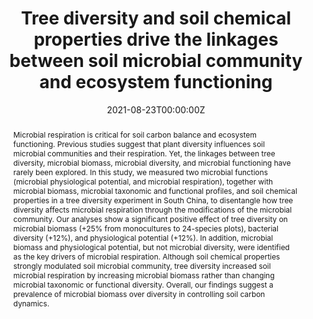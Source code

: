 ---
abstract: "Microbial respiration is critical for soil carbon balance and ecosystem functioning. Previous studies suggest that plant diversity influences soil microbial communities and their respiration. Yet, the linkages between tree diversity, microbial biomass, microbial diversity, and microbial functioning have rarely been explored. In this study, we measured two microbial functions (microbial physiological potential, and microbial respiration), together with microbial biomass, microbial taxonomic and functional profiles, and soil chemical properties in a tree diversity experiment in South China, to disentangle how tree diversity affects microbial respiration through the modifications of the microbial community. Our analyses show a significant positive effect of tree diversity on microbial biomass (+25% from monocultures to 24-species plots), bacterial diversity (+12%), and physiological potential (+12%). In addition, microbial biomass and physiological potential, but not microbial diversity, were identified as the key drivers of microbial respiration. Although soil chemical properties strongly modulated soil microbial community, tree diversity increased soil microbial respiration by increasing microbial biomass rather than changing microbial taxonomic or functional diversity. Overall, our findings suggest a prevalence of microbial biomass over diversity in controlling soil carbon dynamics."

authors:
- admin
- Jianqing Du
- Simone Cesarz
- Stephanie D. Jurburg
- Zhe Pang
- Bala Singavarapu
- Tesfaye Wubet
- Kai Xue
- Yanfen Wang
- Nico Eisenhauer 
date: "2021-08-23T00:00:00Z"
doi: "10.1038/s43705-021-00040-0"
featured: true
image:
  caption: 'The Jena Experiment. Photo: Christoph Scherber'
  focal_point: ""
  preview_only: false
projects: [TreeDi]
publication: '*ISME Communications* (1)'
publication_short: ""
publication_types: ""
publishDate: "2021-08-23T00:00:00Z"
slides: 
summary: 
tags:
- BEF
- Forest diversity
- BEF China
- Microbial community
- Microbial function


title: Tree diversity and soil chemical properties drive the linkages between soil microbial community and ecosystem functioning
url_code: ""
url_dataset: ""
url_pdf: "/publication/Beugnon et al 2021/Beugnon et al 2021.pdf"
url_poster: ""
url_project: ""
url_slides: ""
url_source: ""
url_video: ""
---